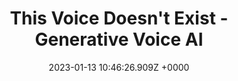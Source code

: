---
title: "This Voice Doesn't Exist - Generative Voice AI"
link: "https://blog.elevenlabs.io/enter-the-new-year-with-a-bang/"
date: "2023-01-13 10:46:26.909Z +0000"
description: "We’re deploying our own generative model which lets users design entirely new synthetic voices"
category: "ai"
---